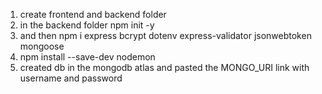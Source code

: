 1. create frontend and backend folder
2. in the backend folder npm init -y 
3. and then npm i express bcrypt dotenv express-validator jsonwebtoken mongoose 
4. npm install --save-dev nodemon
5. created db in the mongodb atlas and pasted the MONGO_URI link with username and password